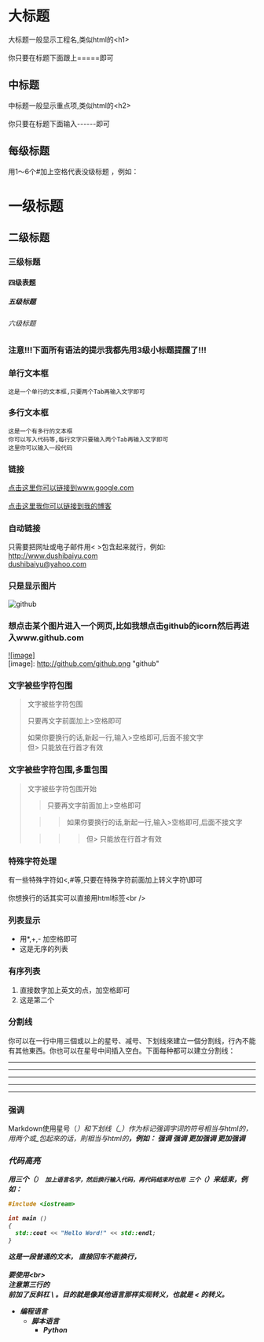 大标题  
===================================  
大标题一般显示工程名,类似html的\<h1\><br />  
你只要在标题下面跟上=====即可  
      
        
中标题  
-----------------------------------  
中标题一般显示重点项,类似html的\<h2\><br />  
你只要在标题下面输入------即可  
   
## 每级标题
用1～6个#加上空格代表没级标题 ，例如：
# 一级标题
## 二级标题
### 三级标题
#### 四级表题
##### 五级标题
###### 六级标题
      
### 注意!!!下面所有语法的提示我都先用3级小标题提醒了!!!   
      
### 单行文本框  
    这是一个单行的文本框,只要两个Tab再输入文字即可  
              
### 多行文本框    
    这是一个有多行的文本框  
    你可以写入代码等,每行文字只要输入两个Tab再输入文字即可  
    这里你可以输入一段代码  
      

### 链接  
  [点击这里你可以链接到www.google.com](http://www.google.com)<br />  
  [点击这里我你可以链接到我的博客](http://www.dushibaiyu.com)<br />  
  
### 自动链接
只需要把网址或电子邮件用< >包含起来就行，例如: <br />
<http://www.dushibaiyu.com> <br/>
<dushibaiyu@yahoo.com>
      
### 只是显示图片  
![github](http://github.com/unicorn.png "github")  
      
### 想点击某个图片进入一个网页,比如我想点击github的icorn然后再进入www.github.com  
  [![image]](http://www.github.com/)  
  [image]: http://github.com/github.png "github"  
      
### 文字被些字符包围  
> 文字被些字符包围  
>   
> 只要再文字前面加上>空格即可  
>   
> 如果你要换行的话,新起一行,输入>空格即可,后面不接文字  
> 但> 只能放在行首才有效  
      
### 文字被些字符包围,多重包围  
> 文字被些字符包围开始  
>   
> > 只要再文字前面加上>空格即可  
>   
>  > > 如果你要换行的话,新起一行,输入>空格即可,后面不接文字  
>  
> > > > 但> 只能放在行首才有效  
      
### 特殊字符处理  
有一些特殊字符如<,#等,只要在特殊字符前面加上转义字符\即可<br />  
你想换行的话其实可以直接用html标签\<br /\>   

### 列表显示
* 用*,+,- 加空格即可
* 这是无序的列表

### 有序列表
1. 直接数字加上英文的点，加空格即可
2. 这是第二个

### 分割线
你可以在一行中用三個或以上的星号、减号、下划线來建立一個分割线，行內不能有其他東西。你也可以在星号中间插入空白。下面每种都可以建立分割线：
* * * *
*** 
----
____
- - - 

### 强调
Markdown使用星号（*）和下划线（_）作为标记强调字词的符号相当与html的<em>，用两个*或_包起來的话，則相当与html的<strong>，例如：
*强调*
_强调_
**更加强调**
__更加强调__

### 代码高亮
用三个（`） 加上语言名字，然后换行输入代码，再代码结束时也用 三个（`）来结束，例如：<br />
```C++
#include <iostream>

int main ()
{
  std::cout << "Hello Word!" << std::endl;
}

```




这是一段普通的文本，
直接回车不能换行，<br>  
要使用\<br>  
注意第三行的<br>前加了反斜杠 \ 。目的就是像其他语言那样实现转义，也就是 <  的转义。

* 编程语言  
    * 脚本语言  
        * Python  




